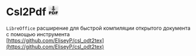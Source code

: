 # Csl2Pdf ![](/src/Images/Csl2Pdf_26.png)

`LibreOffice` расширение для быстрой компиляции открытого документа с помощью инструмента  
[https://github.com/EliseyP/csl_odt2tex](https://github.com/EliseyP/csl_odt2tex) 


